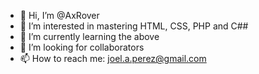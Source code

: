 - 👋 Hi, I’m @AxRover
- 👀 I’m interested in mastering HTML, CSS, PHP and C##
- 🌱 I’m currently learning the above
- 💞️ I’m looking for collaborators
- 📫 How to reach me: joel.a.perez@gmail.com

<!---
AxRover/AxRover is a ✨ special ✨ repository because its `README.md` (this file) appears on your GitHub profile.
You can click the Preview link to take a look at your changes.
--->
